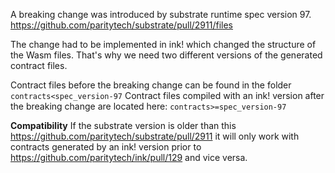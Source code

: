 A breaking change was introduced by substrate runtime spec version 97. https://github.com/paritytech/substrate/pull/2911/files

The change had to be implemented in ink! which changed the structure of the Wasm files.
That's why we need two different versions of the generated contract files.

Contract files before the breaking change can be found in the folder `contracts<spec_version-97`
Contract files compiled with an ink! version after the  breaking change are located here: `contracts>=spec_version-97`

**Compatibility**
If the substrate version is older than this https://github.com/paritytech/substrate/pull/2911 it will only work
with contracts generated by an ink! version prior to https://github.com/paritytech/ink/pull/129 and vice versa.